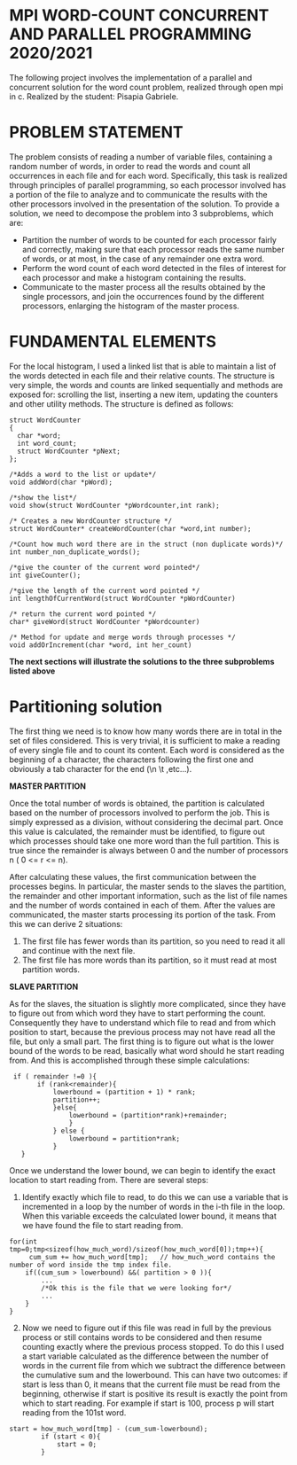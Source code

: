 # MPI WORD-COUNT CONCURRENT AND PARALLEL PROGRAMMING 2020/2021 

The following project involves the implementation of a parallel and concurrent solution for the word count problem, realized through open mpi in c. Realized by the student: Pisapia Gabriele.

# PROBLEM STATEMENT

The problem consists of reading a number of variable files, containing a random number of words, in order to read the words and count all occurrences in each file and for each word. Specifically, this task is realized through principles of parallel programming, so each processor involved has a portion of the file to analyze and to communicate the results with the other processors involved in the presentation of the solution. 
To provide a solution, we need to decompose the problem into 3 subproblems, which are:
- Partition the number of words to be counted for each processor fairly and correctly, making sure that each processor reads the same number of words, or at most, in the case of any remainder one extra word.
- Perform the word count of each word detected in the files of interest for each processor and make a histogram containing the results.
- Communicate to the master process all the results obtained by the single processors, and join the occurrences found by the different processors, enlarging the histogram of the master process.

# FUNDAMENTAL ELEMENTS

For the local histogram, I used a linked list that is able to maintain a list of the words detected in each file and their relative counts. The structure is very simple, the words and counts are linked sequentially and methods are exposed for: scrolling the list, inserting a new item, updating the counters and other utility methods.
The structure is defined as follows:

```
struct WordCounter
{
  char *word;
  int word_count;
  struct WordCounter *pNext;
};
```

```
/*Adds a word to the list or update*/
void addWord(char *pWord);  

/*show the list*/
void show(struct WordCounter *pWordcounter,int rank); 

/* Creates a new WordCounter structure */
struct WordCounter* createWordCounter(char *word,int number);  

/*Count how much word there are in the struct (non duplicate words)*/
int number_non_duplicate_words(); 

/*give the counter of the current word pointed*/
int giveCounter();

/*give the length of the current word pointed */
int lengthOfCurrentWord(struct WordCounter *pWordCounter)

/* return the current word pointed */
char* giveWord(struct WordCounter *pWordcounter)

/* Method for update and merge words through processes */
void addOrIncrement(char *word, int her_count)
```

**The next sections will illustrate the solutions to the three subproblems listed above**

# Partitioning solution

The first thing we need is to know how many words there are in total in the set of files considered. This is very trivial, it is sufficient to make a reading of every single file and to count its content. Each word is considered as the beginning of a character, the characters following the first one and obviously a tab character for the end (\n \t ,etc...).

**MASTER PARTITION**

Once the total number of words is obtained, the partition is calculated based on the number of processors involved to perform the job. This is simply expressed as a division, without considering the decimal part. Once this value is calculated, the remainder must be identified, to figure out which processes should take one more word than the full partition. This is true since the remainder is always between 0 and the number of processors n ( 0 <= r <= n).

After calculating these values, the first communication between the processes begins. In particular, the master sends to the slaves the partition, the remainder and other important information, such as the list of file names and the number of words contained in each of them.
After the values are communicated, the master starts processing its portion of the task. From this we can derive 2 situations:
1) The first file has fewer words than its partition, so you need to read it all and continue with the next file.
2) The first file has more words than its partition, so it must read at most partition words.

**SLAVE PARTITION**

As for the slaves, the situation is slightly more complicated, since they have to figure out from which word they have to start performing the count. Consequently they have to understand which file to read and from which position to start, because the previous process may not have read all the file, but only a small part.
The first thing is to figure out what is the lower bound of the words to be read, basically what word should he start reading from. And this is accomplished through these simple calculations:

 ```
  if ( remainder !=0 ){
        if (rank<remainder){  
            lowerbound = (partition + 1) * rank;
            partition++;
            }else{
                lowerbound = (partition*rank)+remainder;
                }
            } else { 
                lowerbound = partition*rank;
            }
    }
```

Once we understand the lower bound, we can begin to identify the exact location to start reading from.
There are several steps:
1) Identify exactly which file to read, to do this we can use a variable that is incremented in a loop by the number of words in the i-th file in the loop. When this variable exceeds the calculated lower bound, it means that we have found the file to start reading from.

```
for(int tmp=0;tmp<sizeof(how_much_word)/sizeof(how_much_word[0]);tmp++){
     cum_sum += how_much_word[tmp];   // how_much_word contains the number of word inside the tmp index file.
    if((cum_sum > lowerbound) &&( partition > 0 )){
        ...
        /*Ok this is the file that we were looking for*/
        ...   
    }
}
```

2) Now we need to figure out if this file was read in full by the previous process or still contains words to be considered and then resume counting exactly where the previous process stopped. 
 To do this I used a start variable calculated as the difference between the number of words in the current file from which we subtract the difference between the cumulative sum and the lowerbound. This can have two outcomes: if start is less than 0, it means that the current file must be read from the beginning, otherwise if start is positive its result is exactly the point from which to start reading. For example if start is 100, process p will start reading from the 101st word.

```
start = how_much_word[tmp] - (cum_sum-lowerbound);
        if (start < 0){
            start = 0;
        }
```

